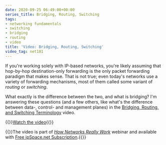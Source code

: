 ```yaml
---
date: 2020-09-25 06:49:00+00:00
series_title: Bridging, Routing, Switching
tags:
- networking fundamentals
- switching
- bridging
- routing
- video
title: 'Video: Bridging, Routing, Switching'
video_tag: net101
---
```

If you're working solely with IP-based networks, you're likely assuming that hop-by-hop destination-only forwarding is the only packet forwarding paradigm that makes sense. That is not true; even today's networks use a variety of forwarding mechanisms, most of them called some variant of *routing* or *switching*.

What exactly is the difference between the two, and what is bridging? I'm answering these questions (and a few others, like what's the difference between data-, control- and management planes) in the [Bridging, Routing, and Switching Terminology](https://my.ipspace.net/bin/get/Net101/SW1%20-%20Terminology.mp4?doccode=Net101) video.

{{<jump>}}[Watch the video](https://my.ipspace.net/bin/get/Net101/SW1%20-%20Terminology.mp4?doccode=Net101){{</jump>}}

{{<note free>}}The video is part of _[How Networks Really Work](https://www.ipspace.net/Net101)_ webinar and available with [Free ipSpace.net Subscription](https://www.ipspace.net/Subscription/Free).{{</note>}}